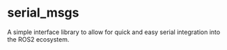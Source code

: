 # serial_msgs

A simple interface library to allow for quick and easy serial integration into the ROS2 ecosystem.
